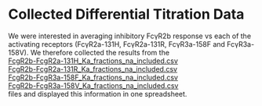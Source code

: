 # Collected Differential Titration Data

We were interested in averaging inhibitory FcγR2b response vs each of the activating receptors (FcγR2a-131H, FcγR2a-131R, FcγR3a-158F and FcγR3a-158V). We therefore collected the results from the<br>
[FcgR2b-FcgR2a-131H_Ka_fractions_na_included.csv](https://github.com/Ortlund-Laboratory/DMS_IgG1Fc/blob/main/Deposited_Data/Differential_Titration_Data/Fc%CE%B3R2b-Fc%CE%B3R2a131H/FcgR2b-FcgR2a-131H_Ka_fractions_na_included.csv)<br>
[FcgR2b-FcgR2a-131R_Ka_fractions_na_included.csv](https://github.com/Ortlund-Laboratory/DMS_IgG1Fc/blob/main/Deposited_Data/Differential_Titration_Data/Fc%CE%B3R2b-Fc%CE%B3R2a131R/FcgR2b-FcgR2a-131R_Ka_fractions_na_included.csv)<br>
[FcgR2b-FcgR3a-158F_Ka_fractions_na_included.csv](https://github.com/Ortlund-Laboratory/DMS_IgG1Fc/blob/main/Deposited_Data/Differential_Titration_Data/Fc%CE%B3R2b-Fc%CE%B3R3a158F/FcgR2b-FcgR3a-158F_Ka_fractions_na_included.csv)<br>
[FcgR2b-FcgR3a-158V_Ka_fractions_na_included.csv](https://github.com/Ortlund-Laboratory/DMS_IgG1Fc/blob/main/Deposited_Data/Differential_Titration_Data/Fc%CE%B3R2b-Fc%CE%B3R3a158V/FcgR2b-FcgR3a-158V_Ka_fractions_na_included.csv)<br>
files and displayed this information in one spreadsheet.
